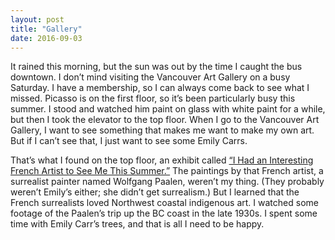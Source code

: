 ```yaml
---
layout: post
title: "Gallery"
date: 2016-09-03
---
```


It rained this morning, but the sun was out by the time I caught the bus downtown. I don’t mind visiting the Vancouver Art Gallery on a busy Saturday. I have a membership, so I can always come back to see what I missed. Picasso is on the first floor, so it’s been particularly busy this summer. I stood and watched him paint on glass with white paint for a while, but then I took the elevator to the top floor. When I go to the Vancouver Art Gallery, I want to see something that makes me want to make my own art. But if I can’t see that, I just want to see some Emily Carrs. 

That’s what I found on the top floor, an exhibit called <a href="https://www.vanartgallery.bc.ca/the_exhibitions/exhibit_carrpaalen.html">“I Had an Interesting French Artist to See Me This Summer.”</a> The paintings by that French artist, a surrealist painter named Wolfgang Paalen, weren’t my thing. (They probably weren’t Emily’s either; she didn’t get surrealism.) But I learned that the French surrealists loved Northwest coastal indigenous art. I watched some footage of the Paalen’s trip up the BC coast in the late 1930s. I spent some time with Emily Carr’s trees, and that is all I need to be happy.
